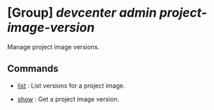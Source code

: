 # [Group] _devcenter admin project-image-version_

Manage project image versions.

## Commands

- [list](/Commands/devcenter/admin/project-image-version/_list.md)
: List versions for a project image.

- [show](/Commands/devcenter/admin/project-image-version/_show.md)
: Get a project image version.
